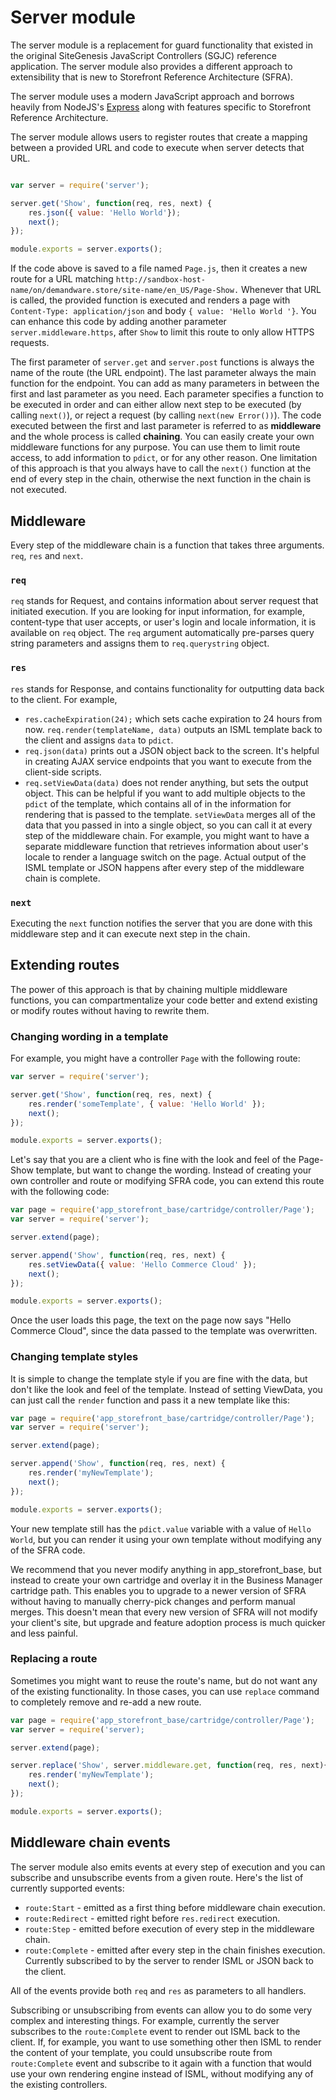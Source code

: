 # Server module

The server module is a replacement for guard functionality that existed in the original SiteGenesis JavaScript Controllers (SGJC) reference application. The server module also provides a different approach to extensibility that is new to Storefront Reference Architecture (SFRA).

The server module uses a modern JavaScript approach and borrows heavily from NodeJS's [Express](http://expressjs.com/) along with features specific to Storefront Reference Architecture.

The server module allows users to register routes that create a mapping between a provided URL and code to execute when server detects that URL.

```js

var server = require('server');

server.get('Show', function(req, res, next) {
    res.json({ value: 'Hello World'});
    next();
});

module.exports = server.exports();

```

If the code above is saved to a file named `Page.js`, then it creates a new route for a URL matching `http://sandbox-host-name/on/demandware.store/site-name/en_US/Page-Show.` Whenever that URL is called, the provided function is executed and renders a page with `Content-Type: application/json` and body `{ value: 'Hello World '}`. You can enhance this code by adding another parameter `server.middleware.https`, after `Show` to limit this route to only allow HTTPS requests.

The first parameter of `server.get` and `server.post` functions is always the name of the route (the URL endpoint). The last parameter always the main function for the endpoint. You can add as many parameters in between the first and last parameter as you need. Each parameter specifies a function to be executed in order and can either allow next step to be executed (by calling `next()`), or reject a request (by calling `next(new Error())`).
The code executed between the first and last parameter is referred to as **middleware** and the whole process is called **chaining**. You can easily create your own middleware functions for any purpose. You can use them to limit route access, to add information to `pdict`, or for any other reason. One limitation of this approach is that you always have to call the `next()` function at the end of every step in the chain, otherwise the next function in the chain is not executed.

## Middleware

Every step of the middleware chain is a function that takes three arguments. `req`, `res` and `next`.

### `req`

`req` stands for Request, and contains information about server request that initiated execution. If you are looking for input information, for example, content-type that user accepts, or user's login and locale information, it is available on `req` object. The `req` argument automatically pre-parses query string parameters and assigns them to `req.querystring` object.

### `res`

`res` stands for Response, and contains functionality for outputting data back to the client. For example,

* `res.cacheExpiration(24);` which sets cache expiration to 24 hours from now. `req.render(templateName, data)` outputs an ISML template back to the client and assigns `data` to `pdict`.
* `req.json(data)` prints out a JSON object back to the screen. It's helpful in creating AJAX service endpoints that you want to execute from the client-side scripts.
* `req.setViewData(data)` does not render anything, but sets the output object. This can be helpful if you want to add multiple objects to the `pdict` of the template, which contains all of in the information for rendering that is passed to the template. `setViewData` merges all of the data that you passed in into a single object, so you can call it at every step of the middleware chain. For example, you might want to have a separate middleware function that retrieves information about user's locale to render a language switch on the page. Actual output of the ISML template or JSON happens after every step of the middleware chain is complete.

### `next`

Executing the `next` function notifies the server that you are done with this middleware step and it can execute next step in the chain.

## Extending routes

The power of this approach is that by chaining multiple middleware functions, you can compartmentalize your code better and extend existing or modify routes without having to rewrite them.

### Changing wording in a template
For example, you might have a controller `Page` with the following route:

```js
var server = require('server');

server.get('Show', function(req, res, next) {
    res.render('someTemplate', { value: 'Hello World' });
    next();
});

module.exports = server.exports();
```

Let's say that you are a client who is fine with the look and feel of the Page-Show template, but want to change the wording. Instead of creating your own controller and route or modifying SFRA code, you can extend this route with the following code:

```js
var page = require('app_storefront_base/cartridge/controller/Page');
var server = require('server');

server.extend(page);

server.append('Show', function(req, res, next) {
    res.setViewData({ value: 'Hello Commerce Cloud' });
    next();
});

module.exports = server.exports();
```

Once the user loads this page, the text on the page now says "Hello Commerce Cloud", since the data passed to the template was overwritten.

### Changing template styles
It is simple to change the template style if you are fine with the data, but don't like the look and feel of the template. Instead of setting ViewData, you can just call the `render` function and pass it a new template like this:

```js
var page = require('app_storefront_base/cartridge/controller/Page');
var server = require('server');

server.extend(page);

server.append('Show', function(req, res, next) {
    res.render('myNewTemplate');
    next();
});

module.exports = server.exports();
```

Your new template still has the `pdict.value` variable with a value of `Hello World`, but you can render it using your own template without modifying any of the SFRA code.

We recommend that you never modify anything in app\_storefront_base, but instead to create your own cartridge and overlay it in the Business Manager cartridge path. This enables you to upgrade to a newer version of SFRA without having to manually cherry-pick changes and perform manual merges. This doesn't mean that every new version of SFRA will not modify your client's site, but upgrade and feature adoption process is much quicker and less painful.

### Replacing a route
Sometimes you might want to reuse the route's name, but do not want any of the existing functionality. In those cases, you can use `replace` command to completely remove and re-add a new route.

```js
var page = require('app_storefront_base/cartridge/controller/Page');
var server = require('server);

server.extend(page);

server.replace('Show', server.middleware.get, function(req, res, next){
    res.render('myNewTemplate');
    next();
});

module.exports = server.exports();
```

## Middleware chain events

The server module also emits events at every step of execution and you can subscribe and unsubscribe events from a given route. Here's the list of currently supported events:

* `route:Start` - emitted as a first thing before middleware chain execution.
* `route:Redirect` - emitted right before `res.redirect` execution.
* `route:Step` - emitted before execution of every step in the middleware chain.
* `route:Complete` - emitted after every step in the chain finishes execution. Currently subscribed to by the server to render ISML or JSON back to the client.

All of the events provide both `req` and `res` as parameters to all handlers.

Subscribing or unsubscribing from events can allow you to do some very complex and interesting things. For example, currently the server subscribes to the `route:Complete` event to render out ISML back to the client. If, for example, you want to use something other then ISML to render the content of your template, you could unsubscribe route from `route:Complete` event and subscribe to it again with a function that would use your own rendering engine instead of ISML, without modifying any of the existing controllers.
